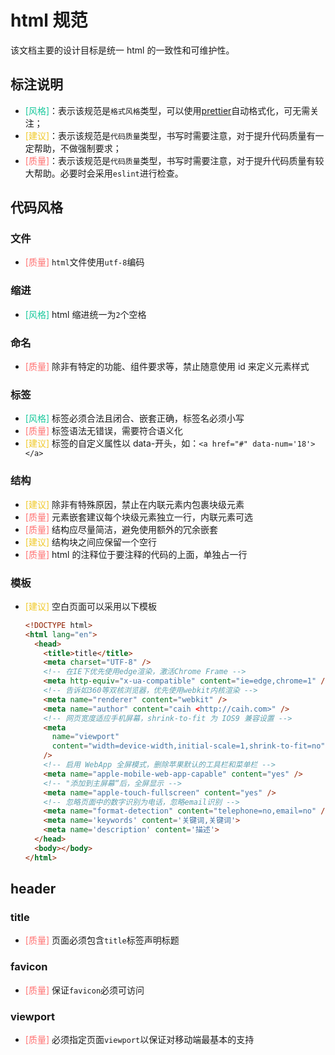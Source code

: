 # html 规范

该文档主要的设计目标是统一 html 的一致性和可维护性。

## 标注说明

- <font color="#16c79a">[风格]</font>：表示该规范是`格式风格`类型，可以使用[prettier](https://prettier.io/)自动格式化，可无需关注；
- <font color="#f0c929">[建议]</font>：表示该规范是`代码质量`类型，书写时需要注意，对于提升代码质量有一定帮助，不做强制要求；
- <font color="#ff7171">[质量]</font>：表示该规范是`代码质量`类型，书写时需要注意，对于提升代码质量有较大帮助。必要时会采用`eslint`进行检查。

## 代码风格

### 文件

- <font color="#ff7171">[质量]</font> `html`文件使用`utf-8`编码

### 缩进

- <font color="#16c79a">[风格]</font> html 缩进统一为`2`个空格

### 命名

- <font color="#ff7171">[质量]</font> 除非有特定的功能、组件要求等，禁止随意使用 id 来定义元素样式

### 标签

- <font color="#16c79a">[风格]</font> 标签必须合法且闭合、嵌套正确，标签名必须小写
- <font color="#ff7171">[质量]</font> 标签语法无错误，需要符合语义化
- <font color="#f0c929">[建议]</font> 标签的自定义属性以 data-开头，如：`<a href="#" data-num='18'></a>`

### 结构

- <font color="#f0c929">[建议]</font> 除非有特殊原因，禁止在内联元素内包裹块级元素
- <font color="#ff7171">[质量]</font> 元素嵌套建议每个块级元素独立一行，内联元素可选
- <font color="#ff7171">[质量]</font> 结构应尽量简洁，避免使用额外的冗余嵌套
- <font color="#f0c929">[建议]</font> 结构块之间应保留一个空行
- <font color="#ff7171">[质量]</font> html 的注释位于要注释的代码的上面，单独占一行

### 模板

- <font color="#f0c929">[建议]</font> 空白页面可以采用以下模板

  ```html
  <!DOCTYPE html>
  <html lang="en">
    <head>
      <title>title</title>
      <meta charset="UTF-8" />
      <!-- 在IE下优先使用edge渲染，激活Chrome Frame -->
      <meta http-equiv="x-ua-compatible" content="ie=edge,chrome=1" />
      <!-- 告诉如360等双核浏览器，优先使用webkit内核渲染 -->
      <meta name="renderer" content="webkit" />
      <meta name="author" content="caih <http://caih.com>" />
      <!-- 网页宽度适应手机屏幕，shrink-to-fit 为 IOS9 兼容设置 -->
      <meta
        name="viewport"
        content="width=device-width,initial-scale=1,shrink-to-fit=no"
      />
      <!-- 启用 WebApp 全屏模式，删除苹果默认的工具栏和菜单栏 -->
      <meta name="apple-mobile-web-app-capable" content="yes" />
      <!-- "添加到主屏幕“后，全屏显示 -->
      <meta name="apple-touch-fullscreen" content="yes" />
      <!-- 忽略页面中的数字识别为电话，忽略email识别 -->
      <meta name="format-detection" content="telephone=no,email=no" />
      <meta name='keywords' content='关键词,关键词'>
      <meta name='description' content='描述'>
    </head>
    <body></body>
  </html>

  ```

## header

### title

- <font color="#ff7171">[质量]</font> 页面必须包含`title`标签声明标题

### favicon

- <font color="#ff7171">[质量]</font> 保证`favicon`必须可访问

### viewport

- <font color="#ff7171">[质量]</font> 必须指定页面`viewport`以保证对移动端最基本的支持
